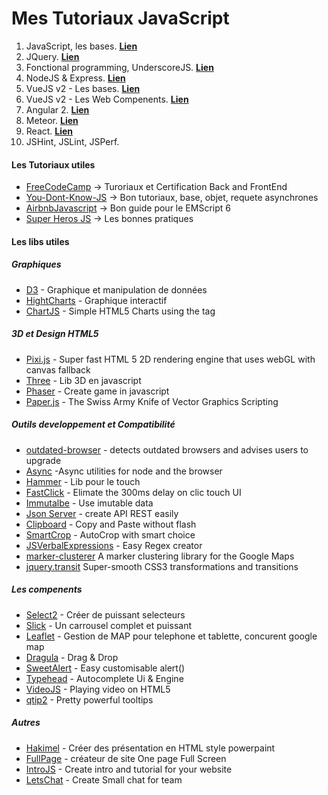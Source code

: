 # Mes Tutoriaux JavaScript

1. JavaScript, les bases. **[Lien](JavaScript.md)**
2. JQuery. **[Lien](JQuery.md)**
3. Fonctional programming, UnderscoreJS. **[Lien](Fonctional.md)**
4. NodeJS & Express. **[Lien](NodeJS.md)**
5. VueJS v2 - Les bases. **[Lien](VueJS.md)**
5. VueJS v2 - Les Web Compenents. **[Lien](VueJSCompenent.md)**
7. Angular 2. **[Lien](AngularJS2.md)**
8. Meteor. **[Lien](Meteor.md)**
9. React. **[Lien](React.md)**
10. JSHint, JSLint, JSPerf.    

#### Les Tutoriaux utiles

* [FreeCodeCamp](https://github.com/FreeCodeCamp/FreeCodeCamp) -> Turoriaux et Certification Back and FrontEnd
* [You-Dont-Know-JS](https://github.com/getify/You-Dont-Know-JS) -> Bon tutoriaux, base, objet, requete asynchrones
* [AirbnbJavascript](https://github.com/airbnb/javascript) -> Bon guide pour le EMScript 6
* [Super Heros JS](http://superherojs.com/) -> Les bonnes pratiques


#### Les libs utiles

##### Graphiques
* [D3](https://github.com/mbostock/d3) - Graphique et manipulation de données
* [HightCharts](http://www.highcharts.com/) - Graphique interactif
* [ChartJS](https://github.com/nnnick/Chart.js) - Simple HTML5 Charts using the <canvas> tag


##### 3D et Design HTML5
* [Pixi.js](https://github.com/pixijs/pixi.js) - Super fast HTML 5 2D rendering engine that uses webGL with canvas fallback
* [Three](https://github.com/mrdoob/three.js) - Lib 3D en javascript
* [Phaser](https://github.com/photonstorm/phaser) - Create game in javascript
* [Paper.js](http://paperjs.org/examples/meta-balls/) - The Swiss Army Knife of Vector Graphics Scripting 
      
      
##### Outils developpement et Compatibilité
* [outdated-browser](https://github.com/burocratik/outdated-browser) - detects outdated browsers and advises users to upgrade 
* [Async](https://github.com/caolan/async) -Async utilities for node and the browser
* [Hammer](https://github.com/hammerjs/hammer.js) - Lib pour le touch
* [FastClick](https://github.com/ftlabs/fastclick) - Elimate the 300ms delay on clic touch UI
* [Immutalbe](https://github.com/facebook/immutable-js) - Use imutable data
* [Json Server](https://github.com/typicode/json-server) - create API REST easily
* [Clipboard](https://github.com/zenorocha/clipboard.js) - Copy and Paste without flash
* [SmartCrop](https://github.com/jwagner/smartcrop.js) - AutoCrop with smart choice
* [JSVerbalExpressions](https://github.com/VerbalExpressions/JSVerbalExpressions) - Easy Regex creator
* [marker-clusterer](https://github.com/googlemaps/js-marker-clusterer)  A marker clustering library for the Google Maps
* [jquery.transit](https://github.com/rstacruz/jquery.transit) Super-smooth CSS3 transformations and transitions
    
    
##### Les compenents 
* [Select2](https://github.com/select2/select2) - Créer de puissant selecteurs
* [Slick](https://github.com/kenwheeler/slick) - Un carrousel complet et puissant
* [Leaflet](https://github.com/Leaflet/Leaflet)  - Gestion de MAP pour telephone et tablette, concurent google map
* [Dragula](https://github.com/bevacqua/dragula) - Drag & Drop
* [SweetAlert](https://github.com/t4t5/sweetalert) - Easy customisable alert()
* [Typehead](https://github.com/twitter/typeahead.js) - Autocomplete Ui & Engine     
* [VideoJS](https://github.com/videojs/video.js) - Playing video on HTML5       
* [qtip2](https://github.com/qTip2/qTip2) - Pretty powerful tooltips

        
##### Autres
* [Hakimel](https://github.com/hakimel/reveal.js) - Créer des présentation en HTML style powerpaint
* [FullPage](https://github.com/alvarotrigo/fullPage.js)  - créateur de site One page Full Screen 
* [IntroJS](https://github.com/usablica/intro.js) - Create intro and tutorial for your website
* [LetsChat](https://github.com/sdelements/lets-chat) - Create Small chat for team

